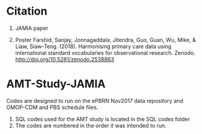 # Citation
1. JAMIA paper

2. Poster
Farshid, Sanjay, Jonnagaddala, Jitendra, Guo, Guan, Wu, Mike, & Liaw, Siaw-Teng. (2018). Harmonising primary care data using international standard vocabularies for observational research. Zenodo. http://doi.org/10.5281/zenodo.2538863

# AMT-Study-JAMIA
Codes are designed to run on the ePBRN Nov2017 data repository and OMOP-CDM and PBS schedule files. 
1. SQL codes used for the AMT study is located in the SQL codes folder
2. The codes are numbered in the order it was intended to run.
